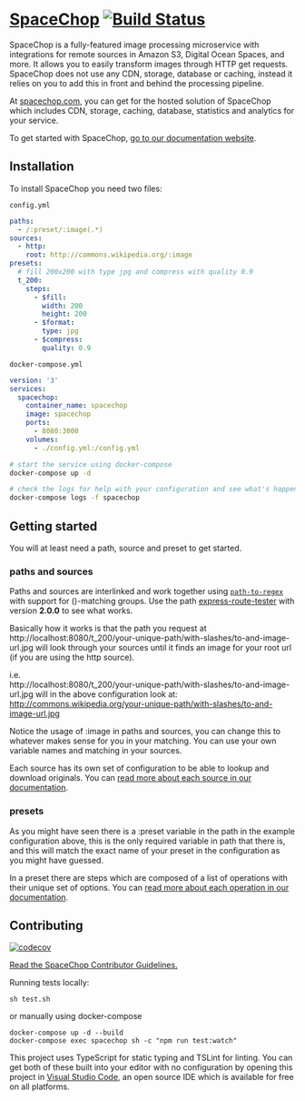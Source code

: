 # [SpaceChop](https://spacechop.com) [![Build Status](https://travis-ci.org/spacechop/spacechop.svg?branch=master)](https://travis-ci.org/spacechop/spacechop)

SpaceChop is a fully-featured image processing microservice with integrations for remote sources in Amazon S3, Digital Ocean Spaces, and more. It allows you to easily transform images through HTTP get requests. SpaceChop does not use any CDN, storage, database or caching, instead it relies on you to add this in front and behind the processing pipeline.

At [spacechop.com](https://spacechop.com), you can get for the hosted solution of SpaceChop which includes CDN, storage, caching, database, statistics and analytics for your service.

To get started with SpaceChop, [go to our documentation website](https://spacechop.gitbook.io/spacechop/).

## Installation

To install SpaceChop you need two files:

`config.yml`
```yaml
paths:
  - /:preset/:image(.*)
sources:
  - http:
    root: http://commons.wikipedia.org/:image
presets:
  # fill 200x200 with type jpg and compress with quality 0.9
  t_200:
    steps:
      - $fill:
        width: 200
        height: 200
      - $format:
        type: jpg
      - $compress:
        quality: 0.9
```

`docker-compose.yml`
```yaml
version: '3'
services:
  spacechop:
    container_name: spacechop
    image: spacechop
    ports:
      - 8080:3000
    volumes:
      - ./config.yml:/config.yml
```

```sh
# start the service using docker-compose
docker-compose up -d

# check the logs for help with your configuration and see what's happening
docker-compose logs -f spacechop
```

## Getting started

You will at least need a path, source and preset to get started.

### paths and sources

Paths and sources are interlinked and work together using [`path-to-regex`](https://github.com/pillarjs/path-to-regexp) with support for ()-matching groups. Use the path [express-route-tester](http://forbeslindesay.github.io/express-route-tester/) with version **2.0.0** to see what works.

Basically how it works is that the path you request at http://localhost:8080/t_200/your-unique-path/with-slashes/to-and-image-url.jpg will look through your sources until it finds an image for your root url (if you are using the http source).

i.e.  
http://localhost:8080/t_200/your-unique-path/with-slashes/to-and-image-url.jpg
will in the above configuration look at:
http://commons.wikipedia.org/your-unique-path/with-slashes/to-and-image-url.jpg

Notice the usage of :image in paths and sources, you can change this to whatever makes sense for you in your matching. You can use your own variable names and matching in your sources.

Each source has its own set of configuration to be able to lookup and download originals. You can [read more about each source in our documentation](https://spacechop.gitbook.io/spacechop/).

### presets

As you might have seen there is a :preset variable in the path in the example configuration above, this is the only required variable in path that there is, and this will match the exact name of your preset in the configuration as you might have guessed.

In a preset there are steps which are composed of a list of operations with their unique set of options. You can [read more about each operation in our documentation](https://spacechop.gitbook.io/spacechop/).

## Contributing

[![codecov](https://codecov.io/gh/spacechop/spacechop/branch/master/graph/badge.svg)](https://codecov.io/gh/spacechop/spacechopt)

[Read the SpaceChop Contributor Guidelines.](CONTRIBUTING.md)

Running tests locally:

```
sh test.sh
```

or manually using docker-compose

```
docker-compose up -d --build
docker-compose exec spacechop sh -c "npm run test:watch"
```

This project uses TypeScript for static typing and TSLint for linting. You can get both of these built into your editor with no configuration by opening this project in [Visual Studio Code](https://code.visualstudio.com/), an open source IDE which is available for free on all platforms.
